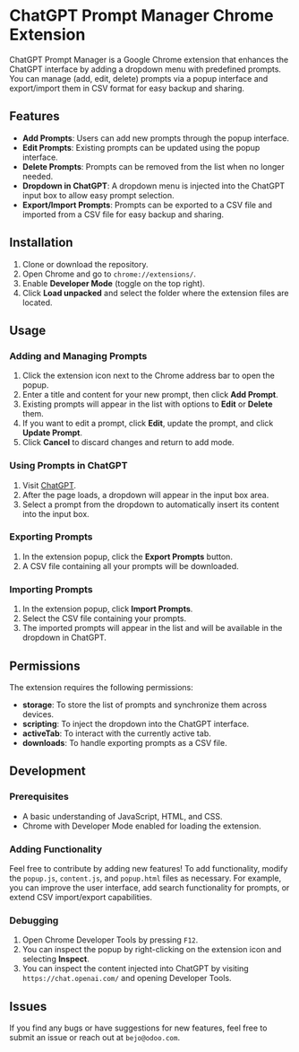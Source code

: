 # ChatGPT Prompt Manager Chrome Extension

ChatGPT Prompt Manager is a Google Chrome extension that enhances the ChatGPT interface by adding a dropdown menu with predefined prompts. You can manage (add, edit, delete) prompts via a popup interface and export/import them in CSV format for easy backup and sharing.

## Features

- **Add Prompts**: Users can add new prompts through the popup interface.
- **Edit Prompts**: Existing prompts can be updated using the popup interface.
- **Delete Prompts**: Prompts can be removed from the list when no longer needed.
- **Dropdown in ChatGPT**: A dropdown menu is injected into the ChatGPT input box to allow easy prompt selection.
- **Export/Import Prompts**: Prompts can be exported to a CSV file and imported from a CSV file for easy backup and sharing.
  
## Installation

1. Clone or download the repository.
2. Open Chrome and go to `chrome://extensions/`.
3. Enable **Developer Mode** (toggle on the top right).
4. Click **Load unpacked** and select the folder where the extension files are located.

## Usage

### Adding and Managing Prompts

1. Click the extension icon next to the Chrome address bar to open the popup.
2. Enter a title and content for your new prompt, then click **Add Prompt**.
3. Existing prompts will appear in the list with options to **Edit** or **Delete** them.
4. If you want to edit a prompt, click **Edit**, update the prompt, and click **Update Prompt**.
5. Click **Cancel** to discard changes and return to add mode.

### Using Prompts in ChatGPT

1. Visit [ChatGPT](https://chatgpt.com/).
2. After the page loads, a dropdown will appear in the input box area.
3. Select a prompt from the dropdown to automatically insert its content into the input box.

### Exporting Prompts

1. In the extension popup, click the **Export Prompts** button.
2. A CSV file containing all your prompts will be downloaded.

### Importing Prompts

1. In the extension popup, click **Import Prompts**.
2. Select the CSV file containing your prompts.
3. The imported prompts will appear in the list and will be available in the dropdown in ChatGPT.

## Permissions

The extension requires the following permissions:

- **storage**: To store the list of prompts and synchronize them across devices.
- **scripting**: To inject the dropdown into the ChatGPT interface.
- **activeTab**: To interact with the currently active tab.
- **downloads**: To handle exporting prompts as a CSV file.

## Development

### Prerequisites

- A basic understanding of JavaScript, HTML, and CSS.
- Chrome with Developer Mode enabled for loading the extension.

### Adding Functionality

Feel free to contribute by adding new features! To add functionality, modify the `popup.js`, `content.js`, and `popup.html` files as necessary. For example, you can improve the user interface, add search functionality for prompts, or extend CSV import/export capabilities.

### Debugging

1. Open Chrome Developer Tools by pressing `F12`.
2. You can inspect the popup by right-clicking on the extension icon and selecting **Inspect**.
3. You can inspect the content injected into ChatGPT by visiting `https://chat.openai.com/` and opening Developer Tools.

## Issues

If you find any bugs or have suggestions for new features, feel free to submit an issue or reach out at `bejo@odoo.com`.
